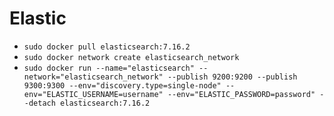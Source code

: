 # Elastic
* `sudo docker pull elasticsearch:7.16.2`  
* `sudo docker network create elasticsearch_network`  
* `sudo docker run --name="elasticsearch" --network="elasticsearch_network" --publish 9200:9200 --publish 9300:9300 --env="discovery.type=single-node" --env="ELASTIC_USERNAME=username" --env="ELASTIC_PASSWORD=password" --detach elasticsearch:7.16.2`  
